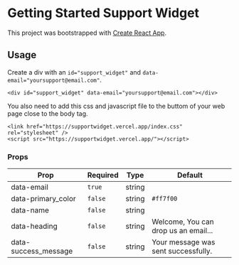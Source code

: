 # Getting Started Support Widget

This project was bootstrapped with [Create React App](https://github.com/facebook/create-react-app).

## Usage

Create a div with an `id="support_widget"` and `data-email="yoursupport@email.com"`.

```
<div id="support_widget" data-email="yoursupport@email.com"></div>
```

You also need to add this css and javascript file to the buttom of your web page close to the body tag.

```
<link href="https://supportwidget.vercel.app/index.css" rel="stylesheet" />
<script src="https://supportwidget.vercel.app/"></script>
```

### Props

| Prop                 | Required | Type   | Default                              |
| -------------------- | -------- | ------ | ------------------------------------ |
| data-email           | `true`   | string |                                      |
| data-primary_color   | `false`  | string | `#ff7f00`                            |
| data-name            | `false`  | string |                                      |
| data-heading         | `false`  | string | Welcome, You can drop us an email... |
| data-success_message | `false`  | string | Your message was sent successfully.  |
